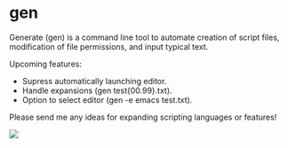 # gen
Generate (gen) is a command line tool to automate creation of script files, modification of file permissions, and input typical text.

Upcoming features:
  - Supress automatically launching editor.
  - Handle expansions (gen test{00.99}.txt).
  - Option to select editor (gen -e emacs test.txt).
 
 Please send me any ideas for expanding scripting languages or features!

![](https://github.com/membersincewayback/gen/blob/main/gen.gif)
